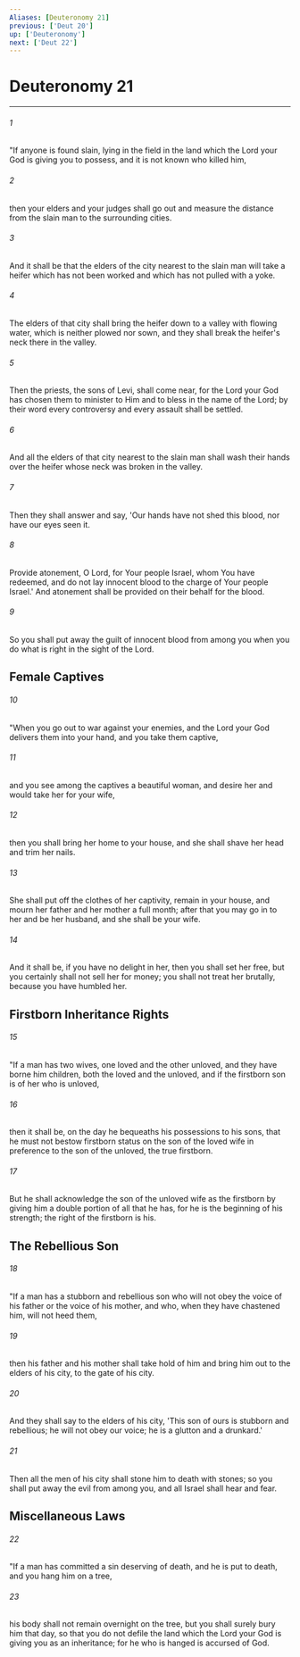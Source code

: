 ```yaml
---
Aliases: [Deuteronomy 21]
previous: ['Deut 20']
up: ['Deuteronomy']
next: ['Deut 22']
---
```

# Deuteronomy 21

***


###### 1 
"If anyone is found slain, lying in the field in the land which the Lord your God is giving you to possess, and it is not known who killed him, 

###### 2 
then your elders and your judges shall go out and measure the distance from the slain man to the surrounding cities. 

###### 3 
And it shall be that the elders of the city nearest to the slain man will take a heifer which has not been worked and which has not pulled with a yoke. 

###### 4 
The elders of that city shall bring the heifer down to a valley with flowing water, which is neither plowed nor sown, and they shall break the heifer's neck there in the valley. 

###### 5 
Then the priests, the sons of Levi, shall come near, for the Lord your God has chosen them to minister to Him and to bless in the name of the Lord; by their word every controversy and every assault shall be settled. 

###### 6 
And all the elders of that city nearest to the slain man shall wash their hands over the heifer whose neck was broken in the valley. 

###### 7 
Then they shall answer and say, 'Our hands have not shed this blood, nor have our eyes seen it. 

###### 8 
Provide atonement, O Lord, for Your people Israel, whom You have redeemed, and do not lay innocent blood to the charge of Your people Israel.' And atonement shall be provided on their behalf for the blood. 

###### 9 
So you shall put away the guilt of innocent blood from among you when you do what is right in the sight of the Lord.

## Female Captives 

###### 10 
"When you go out to war against your enemies, and the Lord your God delivers them into your hand, and you take them captive, 

###### 11 
and you see among the captives a beautiful woman, and desire her and would take her for your wife, 

###### 12 
then you shall bring her home to your house, and she shall shave her head and trim her nails. 

###### 13 
She shall put off the clothes of her captivity, remain in your house, and mourn her father and her mother a full month; after that you may go in to her and be her husband, and she shall be your wife. 

###### 14 
And it shall be, if you have no delight in her, then you shall set her free, but you certainly shall not sell her for money; you shall not treat her brutally, because you have humbled her.

## Firstborn Inheritance Rights 

###### 15 
"If a man has two wives, one loved and the other unloved, and they have borne him children, both the loved and the unloved, and if the firstborn son is of her who is unloved, 

###### 16 
then it shall be, on the day he bequeaths his possessions to his sons, that he must not bestow firstborn status on the son of the loved wife in preference to the son of the unloved, the true firstborn. 

###### 17 
But he shall acknowledge the son of the unloved wife as the firstborn by giving him a double portion of all that he has, for he is the beginning of his strength; the right of the firstborn is his.

## The Rebellious Son 

###### 18 
"If a man has a stubborn and rebellious son who will not obey the voice of his father or the voice of his mother, and who, when they have chastened him, will not heed them, 

###### 19 
then his father and his mother shall take hold of him and bring him out to the elders of his city, to the gate of his city. 

###### 20 
And they shall say to the elders of his city, 'This son of ours is stubborn and rebellious; he will not obey our voice; he is a glutton and a drunkard.' 

###### 21 
Then all the men of his city shall stone him to death with stones; so you shall put away the evil from among you, and all Israel shall hear and fear.

## Miscellaneous Laws 

###### 22 
"If a man has committed a sin deserving of death, and he is put to death, and you hang him on a tree, 

###### 23 
his body shall not remain overnight on the tree, but you shall surely bury him that day, so that you do not defile the land which the Lord your God is giving you as an inheritance; for he who is hanged is accursed of God.
